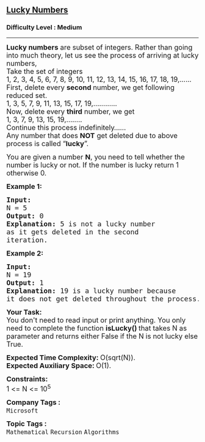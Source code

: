 <h2><a href="https://www.geeksforgeeks.org/problems/lucky-numbers2911/1">Lucky Numbers</a></h2><h3>Difficulty Level : Medium</h3><hr><div class="problems_problem_content__Xm_eO"><p><span style="font-size: 18px;"><strong>Lucky numbers</strong> are subset of integers. Rather than going into much theory, let us see the process of arriving at lucky numbers,<br>Take the set of integers<br>1, 2, 3, 4, 5, 6, 7, 8, 9, 10, 11, 12, 13, 14, 15, 16, 17, 18, 19,……<br>First, delete every <strong>second </strong>number, we get following reduced set.<br>1, 3, 5, 7, 9, 11, 13, 15, 17, 19,…………<br>Now, delete every <strong>third</strong> number, we get<br>1, 3, 7, 9, 13, 15, 19,….….<br>Continue this process indefinitely……<br>Any number that does <strong>NOT</strong> get deleted due to above process is called “<strong>lucky</strong>”.</span></p>
<p><span style="font-size: 18px;">You are given a number <strong>N</strong>, you need to tell whether the number is lucky or not. If the number is lucky return 1 otherwise 0.</span></p>
<p><span style="font-size: 18px;"><strong>Example 1:</strong></span></p>
<pre><span style="font-size: 18px;"><strong>Input:
</strong>N = 5
<strong>Output: </strong>0<strong>
Explanation: </strong>5 is not a lucky number 
as it gets deleted in the second 
iteration.
</span></pre>
<p><span style="font-size: 18px;"><strong>Example 2:</strong></span></p>
<pre><span style="font-size: 18px;"><strong>Input:
</strong>N = 19
<strong>Output: </strong>1<strong>
Explanation: </strong>19 is a lucky number because <br>it does not get deleted throughout the process.</span></pre>
<p><span style="font-size: 18px;"><strong>Your Task:</strong><br>You don't need to read input or print anything. You only need to complete the function <strong>isLucky()&nbsp;</strong>that takes N&nbsp;as parameter and returns either False&nbsp;if the N&nbsp;is not lucky else True.</span></p>
<p><span style="font-size: 18px;"><strong>Expected Time Complexity:&nbsp;</strong>O(sqrt(N)).<br><strong>Expected Auxiliary&nbsp;Space:&nbsp;</strong>O(1).</span></p>
<p><span style="font-size: 18px;"><strong>Constraints:</strong></span><br><span style="font-size: 18px;">1 &lt;= N &lt;= 10<sup>5</sup></span></p></div><p><span style=font-size:18px><strong>Company Tags : </strong><br><code>Microsoft</code>&nbsp;<br><p><span style=font-size:18px><strong>Topic Tags : </strong><br><code>Mathematical</code>&nbsp;<code>Recursion</code>&nbsp;<code>Algorithms</code>&nbsp;